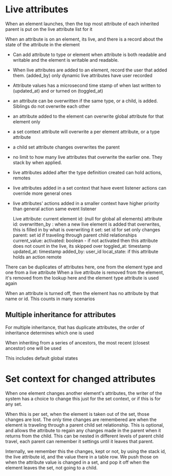 # Live attributes

When an element launches, then the top most attribute of each inherited parent is put on the live attribute list for it  

When an attribute is on an element, its live, and there is a record about the state of the attribute in the element

* Can add attribute to type or element when attribute is both readable and writable and the element is writable and readable.
* When live attributes are added to an element,  record the user that added them. (added_by) only dynamic live attributes have user recorded
* Attribute values has a microsecond time stamp of when last written to (updated_at) and or turned on (toggled_at)
* an attribute can be overwritten if the same type, or a child, is added. Siblings do not overwrite each other
* an attribute added to the element can overwrite global attribute for that element only
* a set context attribute will overwrite a per element attribute, or a type attribute
* a child set attribute changes overwrites the parent
* no limit to how many live attributes that overwrite the earlier one. They stack by when applied.
* live attributes added after the type definition created can hold actions, remotes
* live attributes added in a set context that have event listener actions can override more general ones
* live attributes' actions added in a smaller context have higher priority than general action same event listener 



    Live attribute:
        current element id: (null for global all elements)
        attribute id:
        overwritten_by : when a new live element is added that overwrites, this is filled in by what is overwriting it
        set: set id for set only changes
        parent: set id if traveling through parent child relationships
        current_value: 
        activated: boolean - if not activated then this attribute does not count in the live, its skipped over
        toggled_at: timestamp 
        updated_at: timestamp
        added_by: user_id
        local_state: if this attribute holds an action remote

There can be duplicates of attributes here, one from the element type and one from a live attribute
When a live attribute is removed from the element, it's removed from the lookup here and the element type attribute is used again

When an attribute is turned off, then the element has no attribute by that name or id. This counts in many scenarios


## Multiple inheritance for attributes

For multiple inheritance, that has duplicate attributes, the order of inheritance determines which one is used

When inheriting from a series of ancestors, the most recent (closest ancestor) one will be used

This includes default global states

# Set context for changed attributes

When one element changes another element's attributes, the writer of the system has a choice to change this just for the set context, or if this is for any set.

When this is per set, when the element is taken out of the set, those changes are lost.
The only time changes are remembered are when the element is traveling through a parent child set relationship.
This is optional, and allows the attribute to regain any changes made in the parent when it returns from the child.
This can be nested in different levels of parent child travel, each parent can remember it settings until it leaves that parent.


Internally, we remember this the changes, kept or not, by using the stack id, the live attribute id, and the value there in a table row.
We push those on when the attribute value is changed in a set, and pop it off when the element leaves the set, not going to a child.
